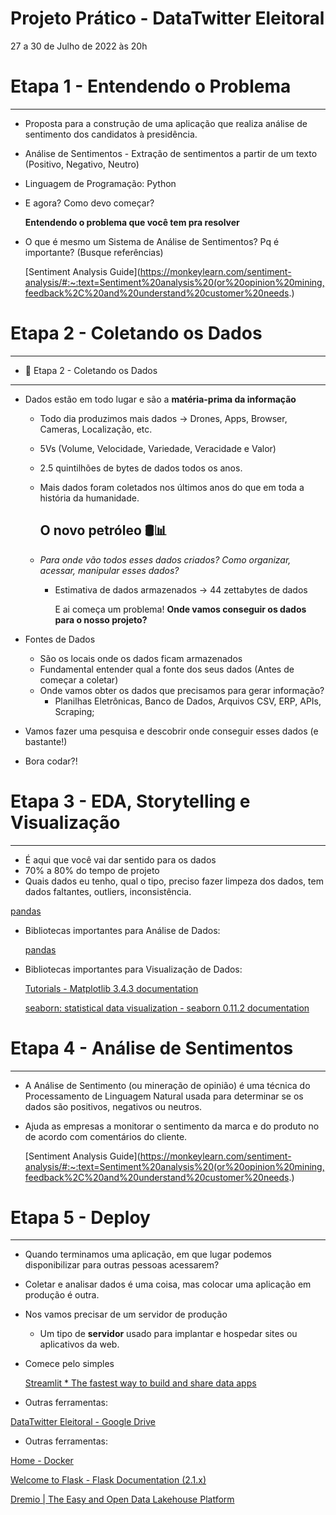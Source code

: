 # Projeto Prático - DataTwitter Eleitoral

27 a 30 de Julho de 2022 às 20h

# Etapa 1 - Entendendo o Problema

---

- Proposta para a construção de uma aplicação que realiza análise de sentimento dos candidatos à presidência.
- Análise de Sentimentos - Extração de sentimentos a partir de um texto (Positivo, Negativo, Neutro)
- Linguagem de Programação: Python
- E agora? Como devo começar?
    
    **Entendendo o problema que você tem pra resolver**
    
- O que é mesmo um Sistema de Análise de Sentimentos? Pq é importante? (Busque referências)
    
    [Sentiment Analysis Guide](https://monkeylearn.com/sentiment-analysis/#:~:text=Sentiment%20analysis%20(or%20opinion%20mining,feedback%2C%20and%20understand%20customer%20needs.)
    

# Etapa 2 - Coletando os Dados

---

- 🧩 Etapa 2 - Coletando os Dados

---

- Dados estão em todo lugar e são a **matéria-prima da informação**
    - Todo dia produzimos mais dados → Drones, Apps, Browser, Cameras, Localização, etc.
    - 5Vs (Volume, Velocidade, Variedade, Veracidade e Valor)
    - 2.5 quintilhões de bytes de dados todos os anos.
    - Mais dados foram coletados nos últimos anos do que em toda a história da humanidade.
        
        ## O novo petróleo 🛢️📊
        
    - *Para onde vão todos esses dados criados? Como organizar, acessar, manipular esses dados?*
        - Estimativa de dados armazenados → 44 zettabytes de dados
            
            E ai começa um problema! **Onde vamos conseguir os dados para o nosso projeto?**
            
- Fontes de Dados
    - São os locais onde os dados ficam armazenados
    - Fundamental entender qual a fonte dos seus dados (Antes de começar a coletar)
    - Onde vamos obter os dados que precisamos para gerar informação?
        - Planilhas Eletrônicas, Banco de Dados, Arquivos CSV, ERP, APIs, Scraping;
- Vamos fazer uma pesquisa e descobrir onde conseguir esses dados (e bastante!)
- Bora codar?!

# Etapa 3 - EDA, Storytelling e Visualização

---

- É aqui que você vai dar sentido para os dados
- 70% a 80% do tempo de projeto
- Quais dados eu tenho, qual o tipo, preciso fazer limpeza dos dados, tem dados faltantes, outliers, inconsistência.

[pandas](https://pandas.pydata.org/)

- Bibliotecas importantes para Análise de Dados:
    
    [pandas](https://pandas.pydata.org/)
    
- Bibliotecas importantes para Visualização de Dados:
    
    [Tutorials - Matplotlib 3.4.3 documentation](https://matplotlib.org/stable/tutorials/index.html)
    
    [seaborn: statistical data visualization - seaborn 0.11.2 documentation](https://seaborn.pydata.org/)
    

# Etapa 4 - Análise de Sentimentos

---

- A Análise de Sentimento (ou mineração de opinião) é uma técnica do Processamento de Linguagem Natural usada para determinar se os dados são positivos, negativos ou neutros.
- Ajuda as empresas a monitorar o sentimento da marca e do produto no de acordo com comentários do cliente.
    
    [Sentiment Analysis Guide](https://monkeylearn.com/sentiment-analysis/#:~:text=Sentiment%20analysis%20(or%20opinion%20mining,feedback%2C%20and%20understand%20customer%20needs.)
    

# Etapa 5 - Deploy

---

- Quando terminamos uma aplicação, em que lugar podemos disponibilizar para outras pessoas acessarem?
- Coletar e analisar dados é uma coisa, mas colocar uma aplicação em produção é outra.
- Nos vamos precisar de um servidor de produção
    - Um tipo de **servidor** usado para implantar e hospedar sites ou aplicativos da web.
- Comece pelo simples
    
    [Streamlit * The fastest way to build and share data apps](https://streamlit.io/)
    
- Outras ferramentas:

[DataTwitter Eleitoral - Google Drive](https://drive.google.com/drive/folders/12kk_aMH2I1ymcKK92JzYbTJQZrwcSI2i?usp=sharing)

- Outras ferramentas:

 

[Home - Docker](https://www.docker.com/)

[Welcome to Flask - Flask Documentation (2.1.x)](https://flask.palletsprojects.com/en/2.1.x/)

[Dremio | The Easy and Open Data Lakehouse Platform](https://www.dremio.com/)
